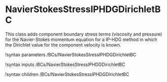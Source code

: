 # NavierStokesStressIPHDGDirichletBC

This class adds component boundary stress terms (viscosity and pressure) for the Navier-Stokes momentum equation for a IP-HDG method in which the Dirichlet value for the component velocity is known.

!syntax parameters /BCs/NavierStokesStressIPHDGDirichletBC

!syntax inputs /BCs/NavierStokesStressIPHDGDirichletBC

!syntax children /BCs/NavierStokesStressIPHDGDirichletBC
